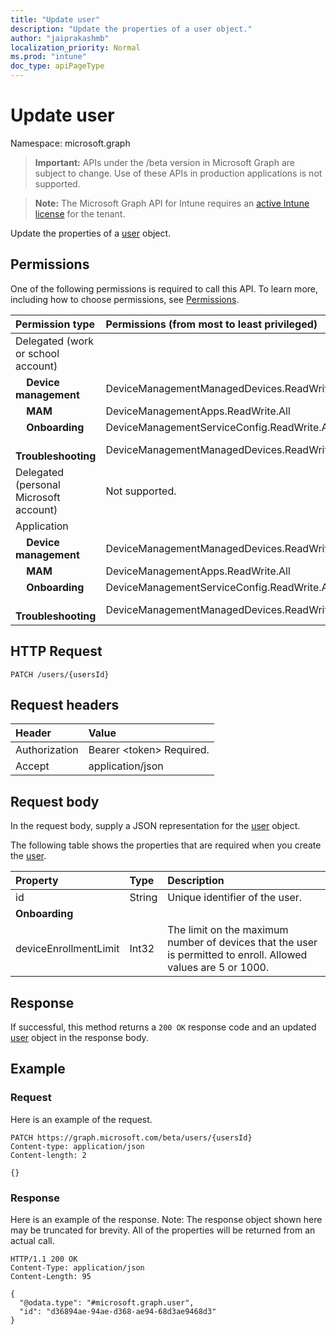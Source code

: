 ```yaml
---
title: "Update user"
description: "Update the properties of a user object."
author: "jaiprakashmb"
localization_priority: Normal
ms.prod: "intune"
doc_type: apiPageType
---
```


# Update user

Namespace: microsoft.graph

> **Important:** APIs under the /beta version in Microsoft Graph are subject to change. Use of these APIs in production applications is not supported.

> **Note:** The Microsoft Graph API for Intune requires an [active Intune license](https://go.microsoft.com/fwlink/?linkid=839381) for the tenant.

Update the properties of a [user](../resources/intune-shared-user.md) object.

## Permissions

One of the following permissions is required to call this API. To learn more, including how to choose permissions, see [Permissions](/graph/permissions-reference).

<!-- { "blockType": "ignored"  } // Note: Removing this line will result in the permissions autogeneration tool overwriting the table. -->
|Permission type|Permissions (from most to least privileged)|
|:---|:---|
|Delegated (work or school account)||
| &nbsp; &nbsp; **Device management** | DeviceManagementManagedDevices.ReadWrite.All|
| &nbsp; &nbsp; **MAM** | DeviceManagementApps.ReadWrite.All|
| &nbsp; &nbsp; **Onboarding** | DeviceManagementServiceConfig.ReadWrite.All|
| &nbsp; &nbsp; **Troubleshooting** | DeviceManagementManagedDevices.ReadWrite.All|
|Delegated (personal Microsoft account)|Not supported.|
|Application||
| &nbsp; &nbsp; **Device management** | DeviceManagementManagedDevices.ReadWrite.All|
| &nbsp; &nbsp; **MAM** | DeviceManagementApps.ReadWrite.All|
| &nbsp; &nbsp; **Onboarding** | DeviceManagementServiceConfig.ReadWrite.All|
| &nbsp; &nbsp; **Troubleshooting** | DeviceManagementManagedDevices.ReadWrite.All|

## HTTP Request

<!-- {
  "blockType": "ignored"
}
-->
``` http
PATCH /users/{usersId}
```

## Request headers

|Header|Value|
|:---|:---|
|Authorization|Bearer &lt;token&gt; Required.|
|Accept|application/json|

## Request body

In the request body, supply a JSON representation for the [user](../resources/intune-shared-user.md) object.

The following table shows the properties that are required when you create the [user](../resources/intune-shared-user.md).

|Property|Type|Description|
|:---|:---|:---|
|id|String|Unique identifier of the user.|
|**Onboarding**|
|deviceEnrollmentLimit|Int32|The limit on the maximum number of devices that the user is permitted to enroll. Allowed values are 5 or 1000.|

## Response

If successful, this method returns a `200 OK` response code and an updated [user](../resources/intune-shared-user.md) object in the response body.

## Example

### Request

Here is an example of the request.

``` http
PATCH https://graph.microsoft.com/beta/users/{usersId}
Content-type: application/json
Content-length: 2

{}
```

### Response

Here is an example of the response. Note: The response object shown here may be truncated for brevity. All of the properties will be returned from an actual call.

``` http
HTTP/1.1 200 OK
Content-Type: application/json
Content-Length: 95

{
  "@odata.type": "#microsoft.graph.user",
  "id": "d36894ae-94ae-d368-ae94-68d3ae9468d3"
}
```
